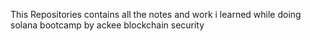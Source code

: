 This Repositories contains all the notes and work i learned while doing solana bootcamp by ackee blockchain security